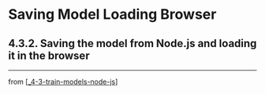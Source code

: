 # Saving Model Loading Browser

## 4.3.2. Saving the model from Node.js and loading it in the browser

---
from [[_4-3-train-models-node-js]]

[//begin]: # "Autogenerated link references for markdown compatibility"
[_4-3-train-models-node-js]: _4-3-train-models-node-js.md "Train Models"
[//end]: # "Autogenerated link references"